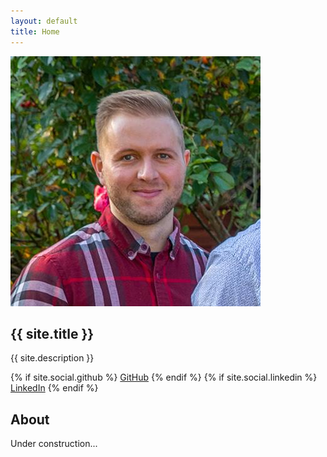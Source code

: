 ```yaml
---
layout: default
title: Home
---
```


<section class="hero-section">
    <canvas id="animation-canvas"></canvas>
    <div class="background-overlay"></div>
    <div class="content-overlay">
        <div class="profile-image">
            <img src="assets/images/me.jpeg" alt="Profile">
        </div>
        <h1>{{ site.title }}</h1>
        <p>{{ site.description }}</p>
        <div class="social-links">
            {% if site.social.github %}
            <a href="https://github.com/{{ site.social.github }}" target="_blank">GitHub</a>
            {% endif %}
            {% if site.social.linkedin %}
            <a href="https://linkedin.com/in/{{ site.social.linkedin }}" target="_blank">LinkedIn</a>
            {% endif %}
        </div>
    </div>
</section>

<section class="about-section">
    <div class="about-content">
      <h1>About</h1>
      <p>
        Under construction...
      </p>
    </div>
</section>